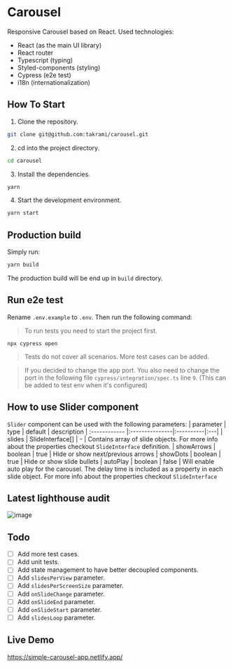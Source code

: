 # Carousel

Responsive Carousel based on React.
Used technologies:

- React (as the main UI library)
- React router
- Typescript (typing)
- Styled-components (styling)
- Cypress (e2e test)
- i18n (internationalization)

## How To Start

1. Clone the repository.

```sh
git clone git@github.com:takrami/carousel.git
```

2. cd into the project directory.

```sh
cd carousel
```

3. Install the dependencies.

```sh
yarn
```

4. Start the development environment.

```sh
yarn start
```

## Production build

Simply run:

```sh
yarn build
```

The production build will be end up in `build` directory.

## Run e2e test

Rename `.env.example` to `.env`. Then run the following command:

> To run tests you need to start the project first.

```
npx cypress open
```

> Tests do not cover all scenarios. More test cases can be added.

> If you decided to change the app port. You also need to change the port in the following file `cypress/integration/spec.ts` line `9`. (This can be added to test env when it's configured)

## How to use Slider component

`Slider` component can be used with the following parameters:
| parameter | type | default | description
| :------------ |:---------------|:----------|:---|
| slides | SlideInterface[] | - | Contains array of slide objects. For more info about the properties checkout `SlideInterface` definition.
| showArrows | boolean | true | Hide or show next/previous arrows
| showDots | boolean | true | Hide or show slide bullets
| autoPlay | boolean | false | Will enable auto play for the carousel. The delay time is included as a property in each slide object. For more info about the properties checkout `SlideInterface`

## Latest lighthouse audit

![image](https://user-images.githubusercontent.com/29104089/116476931-37c4fd80-a87c-11eb-9ac9-8d3a6d283cc5.png)

## Todo

- [ ] Add more test cases.
- [ ] Add unit tests.
- [ ] Add state management to have better decoupled components.
- [ ] Add `slidesPerView` parameter.
- [ ] Add `slidesPerScreenSize` parameter.
- [ ] Add `onSlideChange` parameter.
- [ ] Add `onSlideEnd` parameter.
- [ ] Add `onSlideStart` parameter.
- [ ] Add `slidesLoop` parameter.

## Live Demo

https://simple-carousel-app.netlify.app/
